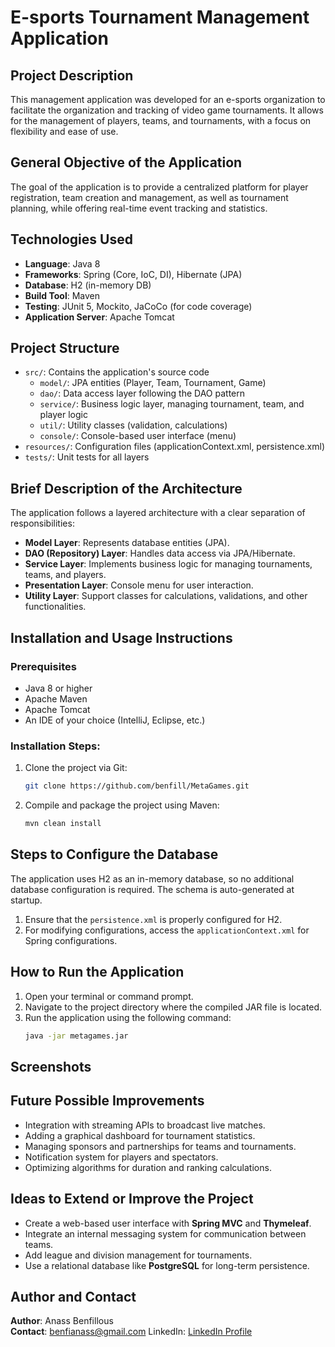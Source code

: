 # E-sports Tournament Management Application

## Project Description
This management application was developed for an e-sports organization to facilitate the organization and tracking of video game tournaments. It allows for the management of players, teams, and tournaments, with a focus on flexibility and ease of use.

## General Objective of the Application
The goal of the application is to provide a centralized platform for player registration, team creation and management, as well as tournament planning, while offering real-time event tracking and statistics.

## Technologies Used
- **Language**: Java 8
- **Frameworks**: Spring (Core, IoC, DI), Hibernate (JPA)
- **Database**: H2 (in-memory DB)
- **Build Tool**: Maven
- **Testing**: JUnit 5, Mockito, JaCoCo (for code coverage)
- **Application Server**: Apache Tomcat

## Project Structure
- `src/`: Contains the application's source code
  - `model/`: JPA entities (Player, Team, Tournament, Game)
  - `dao/`: Data access layer following the DAO pattern
  - `service/`: Business logic layer, managing tournament, team, and player logic
  - `util/`: Utility classes (validation, calculations)
  - `console/`: Console-based user interface (menu)
- `resources/`: Configuration files (applicationContext.xml, persistence.xml)
- `tests/`: Unit tests for all layers

## Brief Description of the Architecture
The application follows a layered architecture with a clear separation of responsibilities:
- **Model Layer**: Represents database entities (JPA).
- **DAO (Repository) Layer**: Handles data access via JPA/Hibernate.
- **Service Layer**: Implements business logic for managing tournaments, teams, and players.
- **Presentation Layer**: Console menu for user interaction.
- **Utility Layer**: Support classes for calculations, validations, and other functionalities.

## Installation and Usage Instructions

### Prerequisites
- Java 8 or higher
- Apache Maven
- Apache Tomcat
- An IDE of your choice (IntelliJ, Eclipse, etc.)

### Installation Steps:
1. Clone the project via Git:
   ```bash
   git clone https://github.com/benfill/MetaGames.git
   ```
2. Compile and package the project using Maven:
   ```bash
   mvn clean install
   ```

## Steps to Configure the Database
The application uses H2 as an in-memory database, so no additional database configuration is required. The schema is auto-generated at startup.

1. Ensure that the `persistence.xml` is properly configured for H2.
2. For modifying configurations, access the `applicationContext.xml` for Spring configurations.

## How to Run the Application
1. Open your terminal or command prompt.
2. Navigate to the project directory where the compiled JAR file is located.
3. Run the application using the following command:
   ```bash
   java -jar metagames.jar
   ```

## Screenshots


## Future Possible Improvements
- Integration with streaming APIs to broadcast live matches.
- Adding a graphical dashboard for tournament statistics.
- Managing sponsors and partnerships for teams and tournaments.
- Notification system for players and spectators.
- Optimizing algorithms for duration and ranking calculations.

## Ideas to Extend or Improve the Project
- Create a web-based user interface with **Spring MVC** and **Thymeleaf**.
- Integrate an internal messaging system for communication between teams.
- Add league and division management for tournaments.
- Use a relational database like **PostgreSQL** for long-term persistence.

## Author and Contact
**Author**: Anass Benfillous  
**Contact**: benfianass@gmail.com 
LinkedIn: [LinkedIn Profile](https://www.linkedin.com/in/benfill)